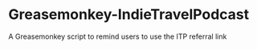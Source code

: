 Greasemonkey-IndieTravelPodcast
===============================

A Greasemonkey script to remind users to use the ITP referral link